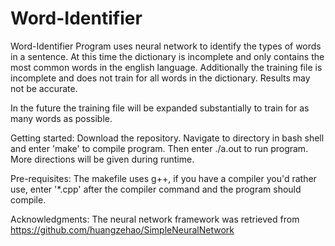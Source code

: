 # Word-Identifier

Word-Identifier
Program uses neural network to identify the types of words in a sentence. At this time the dictionary is incomplete and only contains the most common words in the english language. Additionally the training file is incomplete and does not train for all words in the dictionary. Results may not be accurate.

In the future the training file will be expanded substantially to train for as many words as possible.

Getting started:
Download the repository. Navigate to directory in bash shell and enter 'make' to compile program. Then enter ./a.out to run program. More directions will be given during runtime.

Pre-requisites:
The makefile uses g++, if you have a compiler you'd rather use, enter '*.cpp' after the compiler command and the program should compile.

Acknowledgments:
The neural network framework was retrieved from https://github.com/huangzehao/SimpleNeuralNetwork